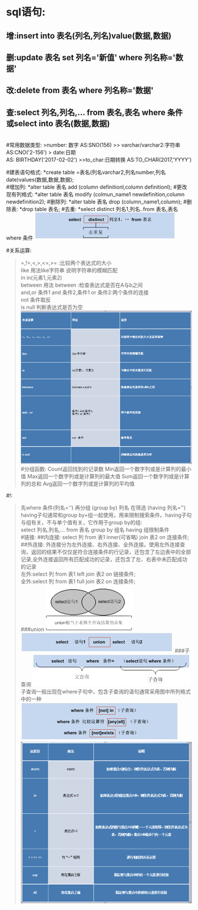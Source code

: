 sql语句:
====
增:insert into 表名(列名,列名)value(数据,数据)<br>
--
删:update 表名 set 列名='新值' where 列名称='数据'<br>
--
改:delete from 表名 where 列名称='数据'<br>
--
查:select 列名,列名,... from 表名,表名 where 条件<br>
或select into 表名(数据,数据)
--
<br>
#常用数据类型:
>number:	数字 AS:SNO(156)
>> varchar/varchar2:字符串 AS:CNO('2-156')
> date:日期<br> AS: BIRTHDAY('2017-02-02')
>>to_char:日期转换 AS:TO_CHAR(2017,'YYYY')		
<br>

#建表语句格式:
	*create table =表名(列名varchar2,列名number,列名date)values(数据,数据,数据);
<br>
#增加列:
	*alter table 表名 add (column definitionl,column definitionl);
#更改现有列格式:
	*alter table 表名 modify (colmun_name1 newdefinition,column newdefinition2);
#删除列:
	*alter table 表名 drop (column_name1,column);
#删除表:
	*drop table 表名;
#去重:
	*select distinct 列名1,列名..from 表名,表名 where 条件
![6](oracle_note/6.png)<br>

#关系运算:
>=,!=,<,>,<=,>=  :比较两个表达式的大小<br>
>like 用法like字符串 说明字符串的模糊匹配<br>
>in in(元素1,元素2)<br>
>between 用法 between :检查表达式是否在A与b之间<br>
>and,or 条件1 and 条件2,条件1 or 条件2:两个条件的连接<br>
>not 条件取反<br>
>is null 判断表达式是否为空<br>
![7](oracle_note/7.png)<br>
#分组函数:
		Count返回找到的记录数
		Min返回一个数字列或是计算列的最小值
		Max返回一个数字列或是计算列的最大值
		Sum返回一个数字列或是计算列的总和
		Avg返回一个数字列或是计算列的平均值

#!:
>先where 条件(列名='') 再分组 (group by) 列名 在筛选 (having 列名='')<br>
>having子句通常和group by+组一起使用，用来限制搜索条件。having子句与组有关，不与单个值有关，它作用于group by的组:<br>select 列名,列名,... from 表名 group by 组名 having 组限制条件<br>
#链接:
##内连接:
select 列 from 表1 inner(可省略) join 表2 on 连接条件;<br>
##外连接:
外连接分为左外连接、右外连接、全外连接。使用左外连接查询，返回的结果不仅仅是符合连接条件的行记录，还包含了左边表中的全部记录,全外连接返回所有匹配成功的记录，还包含了左、右表中未匹配成功的记录<br>
左外:select 列 from 表1 left join 表2 on 链接条件;<br>
全外:select 列 from 表1 full join 表2 on 连接条件;<br>
###union
![1](oracle_note/1.png)
![2](oracle_note/2.png)
###子查询
![3](oracle_note/3.png)<br>
子查询一般出现在where子句中，包含子查询的语句通常采用图中所列格式中的一种<br>
![4](oracle_note/4.png)<br>
![5](oracle_note/5.png)<br>